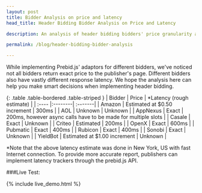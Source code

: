 ```yaml
---
layout: post
title: Bidder Analysis on price and latency
head_title: Header Bidding Bidder Analysis on Price and Latency

description: An analysis of header bidding bidders' price granularity and latency report.

permalink: /blog/header-bidding-bidder-analysis

---
```


While implementing Prebid.js' adaptors for different bidders, we've noticed not all bidders return exact price to the publisher's page. Different bidders also have vastly different response latency. We hope the analysis here can help you make smart decisions when implementing header bidding. 

{: .table .table-bordered .table-striped }
|	Bidder |	Price 	|	*Latency (rough estimate)   |
| :----  |:--------| :-------|
| Amazon | Estimated at $0.50 increment | 300ms |
| AOL | Unknown | Unknown |
| AppNexus | Exact | 200ms, however async calls have to be made for multiple slots |
| Casale | Exact | Unknown | 
| Criteo | Estimated | 200ms |
| OpenX | Exact | 600ms |
| Pubmatic | Exact | 400ms |
| Rubicon | Exact | 400ms |
| Sonobi | Exact | Unknown |
| YieldBot | Estimated at $1.00 increment | Unknown |

*Note that the above latency estimate was done in New York, US with fast Internet connection. To provide more accurate report, publishers can implement latency trackers through the prebid.js API.

###Live Test:

{% include live_demo.html %}